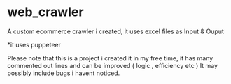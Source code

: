 # web_crawler
A custom ecommerce  crawler i created, it uses excel files as Input &amp; Ouput

*it uses puppeteer

Please note that this is a project i created it in my free time, it has many commented out lines and can be improved ( logic , efficiency etc )
It may possibly include bugs i havent noticed.
